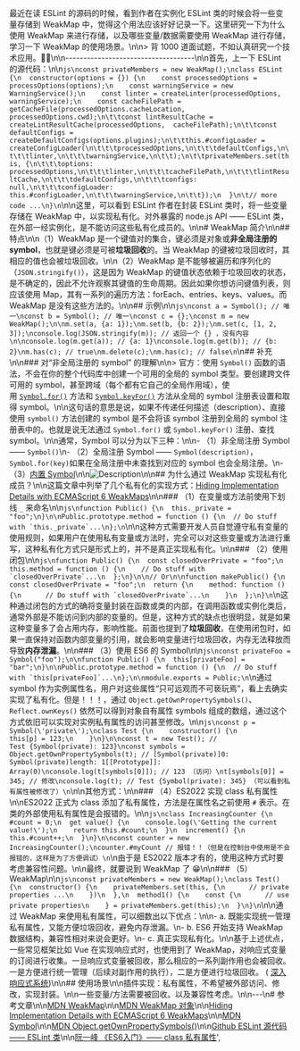 最近在读 ESLint 的源码的时候，看到作者在实例化 ESLint 类的时候会将一些变量存储到 WeakMap 中，觉得这个用法应该好好记录一下。这里研究一下为什么使用 WeakMap 来进行存储，以及哪些变量/数据需要使用 WeakMap 进行存储，学习一下 WeakMap 的使用场景。\n\n> 背 1000 道面试题，不如认真研究一个技术应用。🤷‍♀️\n\n------------------------------------\n\n首先，上一下 ESLint 的源代码：\n\n```js\nconst privateMembers = new WeakMap();\nclass ESLint {\n  constructor(options = {}) {\n    const processedOptions = processOptions(options);\n    const warningService = new WarningService();\n    const linter = createLinter(processedOptions, warningService);\n    const cacheFilePath = getCacheFile(processedOptions.cacheLocation, processedOptions.cwd);\n\t\tconst lintResultCache = createLintResultCache(processedOptions,  cacheFilePath);\n\t\tconst defaultConfigs = createDefaultConfigs(options.plugins);\n\t\tthis.#configLoader = createConfigLoader(\n\t\t\tprocessedOptions,\n\t\t\tdefaultConfigs,\n\t\t\tlinter,\n\t\t\twarningService,\n\t\t);\n\t\tprivateMembers.set(this, {\n\t\t\toptions: processedOptions,\n\t\t\tlinter,\n\t\t\tcacheFilePath,\n\t\t\tlintResultCache,\n\t\t\tdefaultConfigs,\n\t\t\tconfigs: null,\n\t\t\tconfigLoader: this.#configLoader,\n\t\t\twarningService,\n\t\t});\n  }\n\t// more code ...\n}\n```\n\n这里，可以看到 ESLint 作者在封装 ESLint 类时，将一些变量存储在 WeakMap 中，以实现私有化。对外暴露的 node.js API —— ESLint 类，在外部一经实例化，是不能访问这些私有化成员的。\n\n# WeakMap 简介\n\n## 特点\n\n（1）WeakMap 是一个键值对的集合，键必须是对象或**非全局注册的symbol**，也就是键必须是可被**垃圾回收**的。当 WeakMap 的键被垃圾回收时，其相应的值也会被垃圾回收。\n\n（2）WeakMap 是不能够被遍历和序列化的（`JSON.stringify()`），这是因为 WeakMap 的键值状态依赖于垃圾回收的状态，是不确定的，因此不允许观察其键值的生命周期。因此如果你想访问键值列表，则应该使用 Map，其有一系列的遍历方法：forEach、entries、keys、values。而 WeakMap 是没有这些方法的。\n\n## 示例\n\n```js\nconst a = Symbol(); // 唯一\nconst b = Symbol(); // 唯一\nconst c = {};\nconst m = new WeakMap();\n\nm.set(a, {a: 1});\nm.set(b, {b: 2});\nm.set(c, [1, 2, 3]);\nconsole.log(JSON.stringify(m)); // 返回一个 {} ，没有内容\n\nconsole.log(m.get(a)); // {a: 1}\nconsole.log(m.get(b)); // {b: 2}\nm.has(c); // true\nm.delete(c);\nm.has(c); // false\n```\n## 补充\n\n### 对“非全局注册的 symbol” 的理解\n\n> 官方：使用 `Symbol()` 函数的语法，不会在你的整个代码库中创建一个可用的全局的 symbol 类型。要创建跨文件可用的 symbol，甚至跨域（每个都有它自己的全局作用域），使用 [`Symbol.for()`](https://developer.mozilla.org/zh-CN/docs/Web/JavaScript/Reference/Global_Objects/Symbol/for) 方法和 [`Symbol.keyFor()`](https://developer.mozilla.org/zh-CN/docs/Web/JavaScript/Reference/Global_Objects/Symbol/keyFor) 方法从全局的 symbol 注册表设置和取得 symbol。\n\n这句话的意思是说，如果不传递任何描述（description）、直接使用 `symbol()` 方法创建的 symbol 是不会将该 symbol 注册到全局的 symbol 注册表中的。也就是说无法通过 `Symbol.for()` 或 `Symbol.keyFor()` 注册、查找 symbol。\n\n通常，Symbol 可以分为以下三种：\n\n- （1）非全局注册 Symbol —— `Symbol()`\n- （2）全局注册 Symbol —— `Symbol(description)`，`Symbol.for(key)`如果在全局注册中未查找到对应的 symbol 也会全局注册。\n- （3）[内置 Symbol](https://developer.mozilla.org/zh-CN/docs/Web/JavaScript/Reference/Global_Objects/Symbol#%E5%86%85%E7%BD%AE%E9%80%9A%E7%94%A8%EF%BC%88well-known%EF%BC%89symbol)\n\n![Description](/static/images/2025/9/110723-562023957.png)\n\n## 为什么通过 WeakMap 实现私有化成员？\n\n这篇文章中列举了几个私有化的实现方式：[Hiding Implementation Details with ECMAScript 6 WeakMaps](https://fitzgen.com/2014/01/13/hiding-implementation-details-with-e6-weakmaps.html)\n\n### （1）在变量或方法前使用下划线 `_` 来命名\n\n```js\nfunction Public() {\n  this._private = "foo";\n}\n\nPublic.prototype.method = function () {\n  // Do stuff with `this._private`...\n};\n```\n\n这种方式需要开发人员自觉遵守私有变量的使用规则，如果用户在使用私有变量或方法时，完全可以对这些变量或方法进行重写，这种私有化方式只是形式上的，并不是真正实现私有化。\n\n### （2）使用闭包\n\n```js\nfunction Public() {\n  const closedOverPrivate = "foo";\n  this.method = function () {\n    // Do stuff with `closedOverPrivate`...\n  };\n}\n\n// Or\n\nfunction makePublic() {\n  const closedOverPrivate = "foo";\n  return {\n    method: function () {\n      // Do stuff with `closedOverPrivate`...\n    }\n  };\n}\n```\n这种通过闭包的方式的确将变量封装在函数或类的内部，在调用函数或实例化类后，通常外部是不能访问到内部的变量的。但是，这种方式的缺点也很明显，就是如果这种变量多了会占用内存，影响性能。前面也提到了**垃圾回收**，在使用闭包时，如果一直保持对函数内部变量的引用，就会影响变量进行垃圾回收，内存无法释放而导致**内存泄漏**。\n\n### （3）使用 ES6 的 Symbol\n\n```js\nconst privateFoo = Symbol("foo");\n\nfunction Public() {\n  this[privateFoo] = "bar";\n}\n\nPublic.prototype.method = function () {\n  // Do stuff with `this[privateFoo]`...\n};\n\nmodule.exports = Public;\n```\n通过 symbol 作为实例属性名，用户对这些属性“只可远观而不可亵玩焉”，看上去确实实现了私有化。但是！！！，通过 `Object.getOwnPropertySymbols()`、`Reflect.ownKeys()` 依然可以得到对象自有属性 symbols 组成的数组，通过这个方式依旧可以实现对实例私有属性的访问甚至修改。\n\n```js\nconst p = Symbol(\'private\');\nclass Test {\n    constructor() {\n        this[p] = 123;\n    }\n}\n\nconst t = new Test(); // Test {Symbol(private): 123}\nconst symbols = Object.getOwnPropertySymbols(t); // [Symbol(private)]0: Symbol(private)length: 1[[Prototype]]: Array(0)\nconsole.log(t[symbols[0]]); // 123 （访问）\nt[symbols[0]] = 345; // 修改\nconsole.log(t); // Test {Symbol(private): 345} （可以看到私有属性被修改了）\n```\n\n其他方式：\n\n### （4）ES2022 实现 class 私有属性\n\nES2022 正式为 class 添加了私有属性，方法是在属性名之前使用 `#` 表示。在类的外部使用私有属性是会报错的。\n\n```js\nclass IncreasingCounter {\n  #count = 0;\n  get value() {\n    console.log(\'Getting the current value!\');\n    return this.#count;\n  }\n  increment() {\n    this.#count++;\n  }\n}\n\nconst counter = new IncreasingCounter();\ncounter.#myCount // 报错！！（但是在控制台中使用是不会报错的，这样是为了方便调试）\n```\n由于是 ES2022 版本才有的，使用这种方式时要考虑兼容性问题。\n\n最终，就要说到 WeakMap 了 😁\n\n### （5）WeakMap\n\n```js\nconst privateMembers = new WeakMap();\nclass Test() {\n  constructor() {\n    privateMembers.set(this, {\n      // private properties ...\n    })\n  },\n  method1() {\n    const {\n      // use private properties\n    } = privateMembers.get(this);\n  }\n}\n```\n\n通过 WeakMap 来使用私有属性，可以细数出以下优点：\n\n- a. 既能实现统一管理私有属性，又能方便垃圾回收，避免内存泄漏。\n- b. ES6 开始支持 WeakMap 数据结构，兼容性相对来说会更好。\n- c. 真正实现私有化。\n\n基于上述优点，一些常见框架比如 Vue 在实现响应式时，也使用到了 WeakMap，对响应式变量的订阅进行收集。一旦响应式变量被回收，那么相应的一系列副作用也会被回收。一是方便进行统一管理（后续对副作用的执行），二是方便进行垃圾回收。 ( [深入响应式系统](https://cn.vuejs.org/guide/extras/reactivity-in-depth.html#how-reactivity-works-in-vue))\n\n## 使用场景\n\n插件实现：私有属性，不希望被外部访问、修改，实现封装。\n\n一些变量/方法需要被回收。以及兼容性考虑。\n\n---\n# 参考文章\n\n[MDN WeakMap](https://developer.mozilla.org/zh-CN/docs/Web/JavaScript/Reference/Global_Objects/WeakMap)\n\n[MDN WeakMap 对象](https://developer.mozilla.org/zh-CN/docs/Web/JavaScript/Guide/Keyed_collections#weakmap_object)\n\n[Hiding Implementation Details with ECMAScript 6 WeakMaps](https://fitzgen.com/2014/01/13/hiding-implementation-details-with-e6-weakmaps.html)\n\n[MDN Symbol](https://developer.mozilla.org/zh-CN/docs/Web/JavaScript/Reference/Global_Objects/Symbol#%E5%85%A8%E5%B1%80%E5%85%B1%E4%BA%AB%E7%9A%84_symbol)\n\n[MDN Object.getOwnPropertySymbols()](https://developer.mozilla.org/zh-CN/docs/Web/JavaScript/Reference/Global_Objects/Object/getOwnPropertySymbols)\n\n[Github ESLint 源代码 —— ESLint 类](https://github.com/eslint/eslint/blob/main/lib/eslint/eslint.js#L563)\n\n[阮一峰 《ES6入门》—— class 私有属性](https://es6.ruanyifeng.com/#docs/class#%E7%A7%81%E6%9C%89%E5%B1%9E%E6%80%A7%E7%9A%84%E6%AD%A3%E5%BC%8F%E5%86%99%E6%B3%95)',
